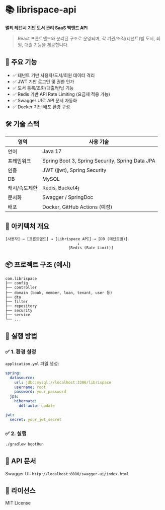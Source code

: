 # 📚 librispace-api

**멀티 테넌시 기반 도서 관리 SaaS 백엔드 API**

> React 프론트엔드와 분리된 구조로 운영되며, 각 기관/조직(테넌트)별 도서, 회원, 대출 기능을 제공합니다.

## 🚀 주요 기능

- ✅ 테넌트 기반 사용자/도서/회원 데이터 격리
- ✅ JWT 기반 로그인 및 권한 인가
- ✅ 도서 등록/조회/대출/반납 기능
- ✅ Redis 기반 API Rate Limiting (요금제 적용 가능)
- ✅ Swagger UI로 API 문서 자동화
- ✅ Docker 기반 배포 환경 구성

## 🛠 기술 스택

| 영역 | 사용 기술 |
|------|-----------|
| 언어 | Java 17 |
| 프레임워크 | Spring Boot 3, Spring Security, Spring Data JPA |
| 인증 | JWT (jjwt), Spring Security |
| DB | MySQL |
| 캐시/속도제한 | Redis, Bucket4j |
| 문서화 | Swagger / SpringDoc |
| 배포 | Docker, GitHub Actions (예정) |

## 🧱 아키텍처 개요

```
[사용자] → [프론트엔드] → [Librispace API] → [DB (테넌트별)]  
                                ↓  
                            [Redis (Rate Limit)]
```

## 📦 프로젝트 구조 (예시)

```
com.librispace
├── config
├── controller
├── domain (book, member, loan, tenant, user 등)
├── dto
├── filter
├── repository
├── security
├── service
└── ...
```

## 🧪 실행 방법

### ✅ 1. 환경 설정

`application.yml` 파일 생성:

```yaml
spring:
  datasource:
    url: jdbc:mysql://localhost:3306/librispace
    username: root
    password: your_password
  jpa:
    hibernate:
      ddl-auto: update

jwt:
  secret: your_jwt_secret
```

### ✅ 2. 실행

```bash
./gradlew bootRun
```

## 📑 API 문서

Swagger UI: `http://localhost:8080/swagger-ui/index.html`

## 📄 라이선스

MIT License
